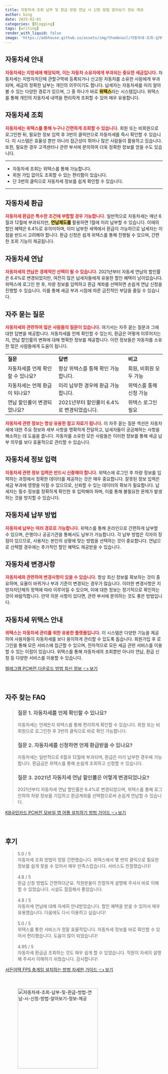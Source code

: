 ```yaml
---
title: 자동차세 조회 납부 및 환급 방법 연납 시 신청 방법 알아보기 정보 제공
author: bing
date: 2025-02-01
categories: [Blogging]
tags: [writing]
render_with_liquid: false
image: 'https://adkhouse.github.io/assets/img/thumbnail/자동차세-조회-납부-및-환급-방법-연납-시-신청-방법-알아보기-정보-제공.webp'
---
```



<h2 id='자동차세_안내'>자동차세 안내</h2>

<p><b><span style="color: #ee2323;">자동차세는 지방세에 해당되며, 이는 자동차 소유자에게 부과되는 중요한 세금입니다.</span></b> 자동차세는 지방자치단체 관할구역에 등록되거나 신고된 자동차를 소유한 사람에게 부과되며, 세금의 정확한 납부는 개인의 의무이기도 합니다. 납세자는 자동차세를 미리 알아볼 수 있는 다양한 경로가 있으며, 그 중 하나가 바로 <b><span style="background-color: #ffe066;">위텍스</span></b>라는 시스템입니다. 위텍스를 통해 개인의 자동차세 내역을 편리하게 조회할 수 있어 매우 유용합니다.</p>

<h2 id='자동차세_조회'>자동차세 조회</h2>

<p><b><span style="color: #ee2323;">자동차세는 위텍스를 통해 누구나 간편하게 조회할 수 있습니다.</span></b> 회원 또는 비회원으로 로그인한 뒤, 필요한 정보 입력 후 3번의 클릭만으로 자동차세를 즉시 확인할 수 있습니다. 이 시스템은 효율성 뿐만 아니라 접근성이 뛰어나 많은 사람들이 활용하고 있습니다. 또한, 필요한 경우 고객센터나 관련 부서에 문의하여 더욱 정확한 정보를 얻을 수도 있습니다.</p>

<hr />

<ul>
    <li>자동차세 조회는 위텍스를 통해 가능합니다.</li>
    <li>회원 가입 없이도 조회할 수 있는 편리함이 있습니다.</li>
    <li>단 3번의 클릭으로 자동차세 정보를 쉽게 확인할 수 있습니다.</li>
</ul>

<hr />

<h2 id='자동차세_환급'>자동차세 환급</h2>

<p><b><span style="color: #ee2323;">자동차세 환급은 특수한 조건에 부합할 경우 가능합니다.</span></b> 일반적으로 자동차세는 매년 6월과 12월에 부과되지만, <b><span style="background-color: #ffe066;">연납제도를</span></b> 활용하면 1월에 미리 납부할 수 있습니다. 이때의 할인 혜택은 6.4%로 유의미하며, 이미 납부한 세액에서 환급이 가능하므로 납세자는 이점을 반드시 고려해야 합니다. 환급 신청은 쉽게 위텍스를 통해 진행될 수 있으며, 간편한 조회 기능이 제공됩니다.</p>

<h2 id='자동차세_연납'>자동차세 연납</h2>

<p><b><span style="color: #ee2323;">자동차세의 연납은 경제적인 선택이 될 수 있습니다.</span></b> 2021년부터 자동세 연납의 할인률은 6.4%로 변경되었지만, 여전히 많은 납세자들에게 유용한 할인 혜택이 남아있습니다. 위텍스에 로그인 한 후, 차량 정보를 입력하고 환급 계좌를 선택하면 손쉽게 연납 신청을 진행할 수 있습니다. 이를 통해 세금 부과 시점에 따른 금전적인 부담을 줄일 수 있습니다.</p>

<h2 id='자주_묻는_질문'>자주 묻는 질문</h2>

<p><b><span style="color: #ee2323;">자동차세와 관련하여 많은 사람들의 질문이 있습니다.</span></b> 여기서는 자주 묻는 질문과 그에 대한 답변을 제공합니다. 자동차세를 언제 확인할 수 있는지, 환급은 어떻게 이루어지는지, 연납 할인률의 변화에 대해 명확한 정보를 제공합니다. 이런 정보들은 자동차를 소유한 많은 사람들에게 도움이 됩니다.</p>

<table>
    <tr>
        <td><b>질문</b></td>
        <td><b>답변</b></td>
        <td><b>비고</b></td>
    </tr>
    <tr>
        <td>자동차세를 언제 확인할 수 있나요?</td>
        <td>항상 위텍스를 통해 확인 가능합니다.</td>
        <td>회원, 비회원 모두 가능</td>
    </tr>
    <tr>
        <td>자동차세는 언제 환급이 되나요?</td>
        <td>미리 납부한 경우에 환급 가능합니다.</td>
        <td>위텍스를 통해 신청 가능</td>
    </tr>
    <tr>
        <td>연납 할인률이 변경되었나요?</td>
        <td>2021년부터 할인률이 6.4%로 변경되었습니다.</td>
        <td>위텍스 로그인 필요</td>
    </tr>
</table>

<p><b><span style="color: #ee2323;">자동차세 관련 정보는 항상 유용한 참고 자료가 됩니다.</span></b> 이 자주 묻는 질문 섹션은 자동차세에 대한 주요 정보와 세부 사항을 명확하게 전달하고, 납세자들이 궁금해하는 사항을 해소하는 데 도움을 줍니다. 자동차를 소유한 모든 사람들은 이러한 정보를 통해 세금 납부 의무를 보다 효율적으로 관리할 수 있습니다.</p>

<h2 id='자동차세_정보_입력'>자동차세 정보 입력</h2>

<p><b><span style="color: #ee2323;">자동차세 관련 정보 입력은 반드시 신중해야 합니다.</span></b> 위텍스에 로그인 후 차량 정보를 입력하는 과정에서 정확한 데이터를 제공하는 것은 매우 중요합니다. 잘못된 정보 입력은 세금 부과에 영향을 미칠 수 있으므로, 신뢰할 수 있는 데이터의 확보가 필요합니다. 납세자는 필수 정보를 정확하게 확인한 후 입력해야 하며, 이를 통해 불필요한 문제가 발생하는 것을 방지할 수 있습니다.</p>

<h2 id='자동차세_납부_방법'>자동차세 납부 방법</h2>

<p><b><span style="color: #ee2323;">자동차세 납부는 여러 경로로 가능합니다.</span></b> 위텍스를 통해 온라인으로 간편하게 납부할 수 있으며, 은행이나 공공기관을 통해서도 납부가 가능합니다. 각 납부 방법은 각자의 장점이 있으므로, 사용자는 본인의 상황에 맞는 방법을 선택하는 것이 중요합니다. 연납으로 선택할 경우에는 추가적인 할인 혜택도 제공받을 수 있습니다.</p>

<h2 id='자동차세_변경사항'>자동차세 변경사항</h2>

<p><b><span style="color: #ee2323;">자동차세와 관련하여 변경사항이 있을 수 있습니다.</span></b> 항상 최신 정보를 확보하는 것이 중요하며, 요율이 바뀌거나 부과 기준이 변경되는 경우가 많습니다. 이러한 변경사항은 지방자치단체의 정책에 따라 이루어질 수 있으며, 이에 대한 정보는 정기적으로 확인하는 것이 바람직합니다. 만약 의문 사항이 있다면, 관련 부서에 문의하는 것도 좋은 방법입니다.</p>

<h2 id='자동차세_위택스_안내'>자동차세 위택스 안내</h2>

<p><b><span style="color: #ee2323;">위택스는 자동차세 관리를 위한 유용한 플랫폼입니다.</span></b> 이 시스템은 다양한 기능을 제공하여 사용자들이 자동차세를 보다 용이하게 관리할 수 있도록 돕습니다. 회원가입 후 로그인을 통해 모든 서비스에 접근할 수 있으며, 전자적으로 모든 세금 관련 서비스를 이용할 수 있는 이점이 있습니다. 위택스를 통해 자동차세의 조회뿐만 아니라 연납, 환급 신청 등 다양한 서비스를 이용할 수 있습니다.</p>


<p><a class="click-button" title="텔레그램 PC버전 다운로드 방법 최신 정보" href="https://adkhouse.github.io/posts/%ED%85%94%EB%A0%88%EA%B7%B8%EB%9E%A8-PC%EB%B2%84%EC%A0%84-%EB%8B%A4%EC%9A%B4%EB%A1%9C%EB%93%9C-%EB%B0%A9%EB%B2%95-%EC%B5%9C%EC%8B%A0-%EC%A0%95%EB%B3%B4/" rel="dofollow">텔레그램 PC버전 다운로드 방법 최신 정보 👈 보기</a></p><br>
<h2 id='자주_찾는_FAQ'>자주 찾는 FAQ</h2>
<div itemscope="" itemtype="https://schema.org/FAQPage"> 
<blockquote> 
<div itemscope="" itemprop="mainEntity" itemtype="https://schema.org/Question"> 
<h3 itemprop="name">질문 1. 자동차세를 언제 확인할 수 있나요?</h3> 
<div itemscope="" itemprop="acceptedAnswer" itemtype="https://schema.org/Answer"> 
<span itemprop="text"> 
<p>자동차세는 언제든지 위텍스를 통해 편리하게 확인할 수 있습니다. 회원 또는 비회원으로 로그인한 후 3번의 클릭으로 바로 확인 가능합니다.</p> 
</span> 
</div> 
</div> 
<div itemscope="" itemprop="mainEntity" itemtype="https://schema.org/Question"> 
<h3 itemprop="name">질문 2. 자동차세를 신청하면 언제 환급받을 수 있나요?</h3> 
<div itemscope="" itemprop="acceptedAnswer" itemtype="https://schema.org/Answer"> 
<span itemprop="text"> 
<p>자동차세는 일반적으로 6월과 12월에 부과되며, 환급은 미리 납부한 경우에 가능합니다. 환급금은 위텍스를 통해 손쉽게 조회하고 신청할 수 있습니다.</p> 
</span> 
</div> 
</div> 
<div itemscope="" itemprop="mainEntity" itemtype="https://schema.org/Question"> 
<h3 itemprop="name">질문 3. 2021년 자동차세 연납 할인률은 어떻게 변경되었나요?</h3> 
<div itemscope="" itemprop="acceptedAnswer" itemtype="https://schema.org/Answer"> 
<span itemprop="text"> 
<p>2021년부터 자동차세 연납 할인률은 6.4%로 변경되었으며, 위텍스를 통해 로그인하여 차량 정보를 기입하고 환급계좌를 선택함으로써 손쉽게 연납할 수 있습니다.</p> 
</span> 
</div> 
</div> 
</blockquote> 
</div>
<p><a class="click-button" title="KB국민카드 PC버전 모바일 앱 어플 설치하기 방법 가이드" href="https://adkhouse.github.io/posts/KB%EA%B5%AD%EB%AF%BC%EC%B9%B4%EB%93%9C-PC%EB%B2%84%EC%A0%84-%EB%AA%A8%EB%B0%94%EC%9D%BC-%EC%95%B1-%EC%96%B4%ED%94%8C-%EC%84%A4%EC%B9%98%ED%95%98%EA%B8%B0-%EB%B0%A9%EB%B2%95-%EA%B0%80%EC%9D%B4%EB%93%9C/" rel="dofollow">KB국민카드 PC버전 모바일 앱 어플 설치하기 방법 가이드 👈 보기</a></p><br>
<h2 id='후기'>후기</h2>
<div itemscope itemtype="https://schema.org/Product">
  <blockquote>
  <div itemprop="review" itemscope itemtype="https://schema.org/Review">
      <div itemprop="reviewRating" itemscope itemtype="https://schema.org/Rating"> <span itemprop="ratingValue">5.0</span> / <span itemprop="bestRating">5</span> </div>
      <span itemprop="reviewBody">자동차세 조회 방법이 정말 간편했습니다. 위텍스에서 몇 번의 클릭으로 필요한 정보를 쉽게 찾을 수 있어서 매우 만족스럽습니다. 서비스도 친절했습니다!</span>
  </div>
  <br>
  <div itemprop="review" itemscope itemtype="https://schema.org/Review">
      <div itemprop="reviewRating" itemscope itemtype="https://schema.org/Rating"> <span itemprop="ratingValue">4.8</span> / <span itemprop="bestRating">5</span> </div>
      <span itemprop="reviewBody">환급 신청 방법도 간편하더군요. 직원분들이 친절하게 설명해 주셔서 바로 이해할 수 있었습니다. 시설도 깔끔해서 좋았습니다.</span>
  </div>
  <br>
  <div itemprop="review" itemscope itemtype="https://schema.org/Review">
      <div itemprop="reviewRating" itemscope itemtype="https://schema.org/Rating"> <span itemprop="ratingValue">4.9</span> / <span itemprop="bestRating">5</span> </div>
      <span itemprop="reviewBody">자동차세 연납에 대해 자세히 안내받았습니다. 할인 혜택을 받을 수 있어서 매우 유용했습니다. 다음에도 다시 이용하고 싶습니다!</span>
  </div>
  <br>
  <div itemprop="review" itemscope itemtype="https://schema.org/Review">
      <div itemprop="reviewRating" itemscope itemtype="https://schema.org/Rating"> <span itemprop="ratingValue">5.0</span> / <span itemprop="bestRating">5</span> </div>
      <span itemprop="reviewBody">위텍스를 통한 서비스가 정말 효율적입니다. 자동차세 정보를 바로 확인할 수 있어서 편리했습니다. 도움이 많이 되었습니다!</span>
  </div>
  <br>
  <div itemprop="review" itemscope itemtype="https://schema.org/Review">
      <div itemprop="reviewRating" itemscope itemtype="https://schema.org/Rating"> <span itemprop="ratingValue">4.95</span> / <span itemprop="bestRating">5</span> </div>
      <span itemprop="reviewBody">자동차세 환급금 조회하는 것도 매우 쉽게 할 수 있었습니다. 직원이 자세히 설명해 주셔서 이해하기 쉬웠습니다. 감사합니다!</span>
  </div>
  </blockquote>
</div>
<p><a class="click-button" title="서든어택 FPS 총게임 설치하는 방법 자세한 가이드" href="https://adkhouse.github.io/posts/%EC%84%9C%EB%93%A0%EC%96%B4%ED%83%9D-FPS-%EC%B4%9D%EA%B2%8C%EC%9E%84-%EC%84%A4%EC%B9%98%ED%95%98%EB%8A%94-%EB%B0%A9%EB%B2%95-%EC%9E%90%EC%84%B8%ED%95%9C-%EA%B0%80%EC%9D%B4%EB%93%9C/" rel="dofollow">서든어택 FPS 총게임 설치하는 방법 자세한 가이드 👈 보기</a></p><br>
<figure class="image"><img src="https://adkhouse.github.io/assets/img/thumbnail/자동차세-조회-납부-및-환급-방법-연납-시-신청-방법-알아보기-정보-제공.webp" alt="자동차세-조회-납부-및-환급-방법-연납-시-신청-방법-알아보기-정보-제공" width="256" height="256"></figure>